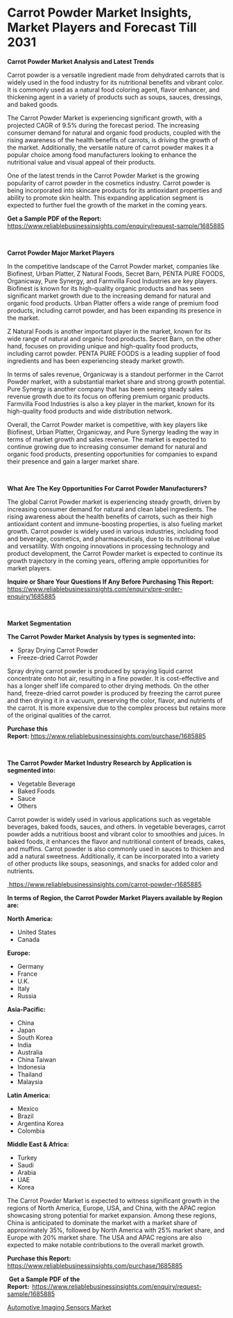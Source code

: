 <p><h1>Carrot Powder Market Insights, Market Players and Forecast Till 2031</h1></p><p><strong>Carrot Powder Market Analysis and Latest Trends</strong></p>
<p><p>Carrot powder is a versatile ingredient made from dehydrated carrots that is widely used in the food industry for its nutritional benefits and vibrant color. It is commonly used as a natural food coloring agent, flavor enhancer, and thickening agent in a variety of products such as soups, sauces, dressings, and baked goods.</p><p>The Carrot Powder Market is experiencing significant growth, with a projected CAGR of 9.5% during the forecast period. The increasing consumer demand for natural and organic food products, coupled with the rising awareness of the health benefits of carrots, is driving the growth of the market. Additionally, the versatile nature of carrot powder makes it a popular choice among food manufacturers looking to enhance the nutritional value and visual appeal of their products.</p><p>One of the latest trends in the Carrot Powder Market is the growing popularity of carrot powder in the cosmetics industry. Carrot powder is being incorporated into skincare products for its antioxidant properties and ability to promote skin health. This expanding application segment is expected to further fuel the growth of the market in the coming years.</p></p>
<p><strong>Get a Sample PDF of the Report:&nbsp;</strong> <a href="https://www.reliablebusinessinsights.com/enquiry/request-sample/1685885">https://www.reliablebusinessinsights.com/enquiry/request-sample/1685885</a></p>
<p>&nbsp;</p>
<p><strong>Carrot Powder Major Market Players</strong></p>
<p><p>In the competitive landscape of the Carrot Powder market, companies like Biofinest, Urban Platter, Z Natural Foods, Secret Barn, PENTA PURE FOODS, Organicway, Pure Synergy, and Farmvilla Food Industries are key players. Biofinest is known for its high-quality organic products and has seen significant market growth due to the increasing demand for natural and organic food products. Urban Platter offers a wide range of premium food products, including carrot powder, and has been expanding its presence in the market.</p><p>Z Natural Foods is another important player in the market, known for its wide range of natural and organic food products. Secret Barn, on the other hand, focuses on providing unique and high-quality food products, including carrot powder. PENTA PURE FOODS is a leading supplier of food ingredients and has been experiencing steady market growth.</p><p>In terms of sales revenue, Organicway is a standout performer in the Carrot Powder market, with a substantial market share and strong growth potential. Pure Synergy is another company that has been seeing steady sales revenue growth due to its focus on offering premium organic products. Farmvilla Food Industries is also a key player in the market, known for its high-quality food products and wide distribution network.</p><p>Overall, the Carrot Powder market is competitive, with key players like Biofinest, Urban Platter, Organicway, and Pure Synergy leading the way in terms of market growth and sales revenue. The market is expected to continue growing due to increasing consumer demand for natural and organic food products, presenting opportunities for companies to expand their presence and gain a larger market share.</p></p>
<p>&nbsp;</p>
<p><strong>What Are The Key Opportunities For Carrot Powder Manufacturers?</strong></p>
<p><p>The global Carrot Powder market is experiencing steady growth, driven by increasing consumer demand for natural and clean label ingredients. The rising awareness about the health benefits of carrots, such as their high antioxidant content and immune-boosting properties, is also fueling market growth. Carrot powder is widely used in various industries, including food and beverage, cosmetics, and pharmaceuticals, due to its nutritional value and versatility. With ongoing innovations in processing technology and product development, the Carrot Powder market is expected to continue its growth trajectory in the coming years, offering ample opportunities for market players.</p></p>
<p><strong>Inquire or Share Your Questions If Any Before Purchasing This Report:</strong> <a href="https://www.reliablebusinessinsights.com/enquiry/pre-order-enquiry/1685885">https://www.reliablebusinessinsights.com/enquiry/pre-order-enquiry/1685885</a></p>
<p>&nbsp;</p>
<p><strong>Market Segmentation</strong></p>
<p><strong>The Carrot Powder Market Analysis by types is segmented into:</strong></p>
<p><ul><li>Spray Drying Carrot Powder</li><li>Freeze-dried Carrot Powder</li></ul></p>
<p><p>Spray drying carrot powder is produced by spraying liquid carrot concentrate onto hot air, resulting in a fine powder. It is cost-effective and has a longer shelf life compared to other drying methods. On the other hand, freeze-dried carrot powder is produced by freezing the carrot puree and then drying it in a vacuum, preserving the color, flavor, and nutrients of the carrot. It is more expensive due to the complex process but retains more of the original qualities of the carrot.</p></p>
<p><strong>Purchase this Report:&nbsp;</strong><a href="https://www.reliablebusinessinsights.com/purchase/1685885">https://www.reliablebusinessinsights.com/purchase/1685885</a></p>
<p>&nbsp;</p>
<p><strong>The Carrot Powder Market Industry Research by Application is segmented into:</strong></p>
<p><ul><li>Vegetable Beverage</li><li>Baked Foods</li><li>Sauce</li><li>Others</li></ul></p>
<p><p>Carrot powder is widely used in various applications such as vegetable beverages, baked foods, sauces, and others. In vegetable beverages, carrot powder adds a nutritious boost and vibrant color to smoothies and juices. In baked foods, it enhances the flavor and nutritional content of breads, cakes, and muffins. Carrot powder is also commonly used in sauces to thicken and add a natural sweetness. Additionally, it can be incorporated into a variety of other products like soups, seasonings, and snacks for added color and nutrients.</p></p>
<p><a href="https://www.reliablebusinessinsights.com/carrot-powder-r1685885">&nbsp;https://www.reliablebusinessinsights.com/carrot-powder-r1685885</a></p>
<p><strong>In terms of Region, the Carrot Powder Market Players available by Region are:</strong></p>
<p>
    <p> <strong> North America: </strong>
        <ul>
            <li>United States</li>
            <li>Canada</li>
        </ul>
        </p> 
    <p> <strong> Europe: </strong>
        <ul>
            <li>Germany</li>
            <li>France</li>
            <li>U.K.</li>
            <li>Italy</li>
            <li>Russia</li>
        </ul>
        </p> 
    <p> <strong> Asia-Pacific: </strong>
        <ul>
            <li>China</li>
            <li>Japan</li>
            <li>South Korea</li>
            <li>India</li>
            <li>Australia</li>
            <li>China Taiwan</li>
            <li>Indonesia</li>
            <li>Thailand</li>
            <li>Malaysia</li>
        </ul>
        </p> 
    <p> <strong> Latin America: </strong>
        <ul>
            <li>Mexico</li>
            <li>Brazil</li>
            <li>Argentina Korea</li>
            <li>Colombia</li>
        </ul>
        </p> 
    <p> <strong> Middle East & Africa: </strong>
        <ul>
            <li>Turkey</li>
            <li>Saudi</li>
            <li>Arabia</li>
            <li>UAE</li>
            <li>Korea</li>
        </ul>
    </p>
    </p>
<p><p>The Carrot Powder Market is expected to witness significant growth in the regions of North America, Europe, USA, and China, with the APAC region showcasing strong potential for market expansion. Among these regions, China is anticipated to dominate the market with a market share of approximately 35%, followed by North America with 25% market share, and Europe with 20% market share. The USA and APAC regions are also expected to make notable contributions to the overall market growth.</p></p>
<p><strong>Purchase this Report: </strong><a href="https://www.reliablebusinessinsights.com/purchase/1685885">https://www.reliablebusinessinsights.com/purchase/1685885</a></p>
<p>&nbsp;<strong>Get a Sample PDF of the Report:&nbsp;&nbsp;</strong><a href="https://www.reliablebusinessinsights.com/enquiry/request-sample/1685885">https://www.reliablebusinessinsights.com/enquiry/request-sample/1685885</a></p>
<p><strong></strong></p>
<p><p><a href="https://github.com/indrystar/Market-Research-Report-List-3/blob/main/automotive-imaging-sensors-market.md">Automotive Imaging Sensors Market</a></p></p>